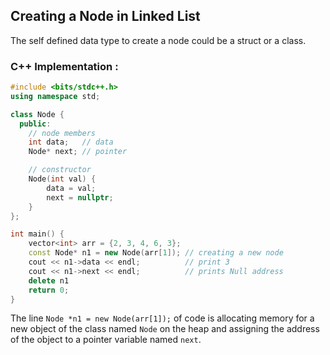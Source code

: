 ## Creating a Node in Linked List

The self defined data type to create a node could be a struct or a class.

### C++ Implementation :

```cpp
#include <bits/stdc++.h>
using namespace std;

class Node {
  public:
    // node members
    int data;   // data
    Node* next; // pointer

    // constructor
    Node(int val) {
        data = val;
        next = nullptr;
    }
};

int main() {
    vector<int> arr = {2, 3, 4, 6, 3};
    const Node* n1 = new Node(arr[1]); // creating a new node
    cout << n1->data << endl;          // print 3
    cout << n1->next << endl;          // prints Null address
    delete n1
    return 0;
}
```

The line `Node *n1 = new Node(arr[1]);` of code is allocating memory for a new object of the class named `Node` on the heap and assigning the address of the object to a pointer variable named `next`.
